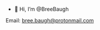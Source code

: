 - 👋 Hi, I’m @BreeBaugh

Email: bree.baugh@protonmail.com

<!---
BreeBaugh/BreeBaugh is a ✨ special ✨ repository because its `README.md` (this file) appears on your GitHub profile.
You can click the Preview link to take a look at your changes.
--->

